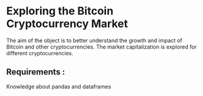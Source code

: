 # Exploring the Bitcoin Cryptocurrency Market
The aim of the object is to better understand the growth and impact of Bitcoin and other cryptocurrencies.
The market capitalization is explored for different cryptocurrencies.

## Requirements : ##

Knowledge about pandas and dataframes
